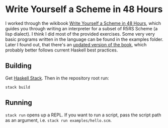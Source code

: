 # Write Yourself a Scheme in 48 Hours

I worked through the wikibook [Write Yourself a Scheme in 48 Hours](https://en.wikibooks.org/wiki/Write_Yourself_a_Scheme_in_48_Hours), which guides you through writing an interpreter for a subset of R5RS Scheme (a lisp dialect). I think I did most of the provided exercises. Some very very basic programs written in the language can be found in the examples folder. Later I found out, that there's an [updated version of the book](https://wespiser.com/writings/wyas/home.html), which probably better follows current Haskell best practices.

## Building

Get [Haskell Stack](https://docs.haskellstack.org/en/stable/README/#how-to-install). Then in the repository root run:

```
stack build
```

## Running

`stack run` opens up a REPL. If you want to run a script, pass the script path as an argument, i.e. `stack run examples/hello.scm`.
